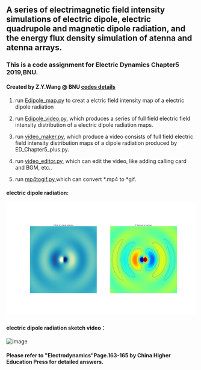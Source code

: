 ## A series of electrimagnetic field intensity simulations of electric dipole, electric quadrupole and magnetic dipole radiation, and the energy flux density simulation of atenna and atenna arrays.

### This is a code assignment for Electric Dynamics Chapter5 2019,BNU. 

#### Created by Z.Y.Wang @ BNU [codes details](https://github.com/Wang-ZhengYi/ED_Chapter5_code)

1. run [Edipole_map.py](Edipole_map.py) to creat a elctric field intensity map of a electric dipole radiation

2. run [Edipole_video.py](Edipole_video.py), which produces a series of full field electric field intensity  distribution of a electric dipole radiation maps.

3. run [video_maker.py](video_maker.py), which produce a video consists of full field electric field intensity distribution maps of a dipole radiation produced by ED_Chapter5_plus.py.

4. run [video_editor.py](video_editor.py), which can edit the video, like adding calling card and BGM, etc..

5. run [mp4togif.py](mp4togif.py),which can convert *.mp4 to *gif.

#### electric dipole radiation:

![avatar](dipole_radiation.png)

#### electric dipole radiation sketch video：

![image](dipole_E_field.gif)

#### Please refer to "Electrodynamics"Page.163-165 by China Higher Education Press for detailed answers.
